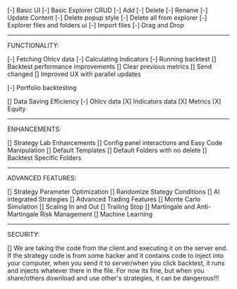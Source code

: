 [-] Basic UI
[-] Basic Explorer CRUD
    [-] Add
    [-] Delete
    [-] Rename
    [-] Update Content
[-] Delete popup style
[-] Delete all from explorer
[-] Explorer files and folders ui
[-] Import files
[-] Drag and Drop

---------------------

FUNCTIONALITY:

[-] Fetching Ohlcv data
[-] Calculating Indicators
[-] Running backtest
[] Backtest performance improvements
[] Clear previous metrics
[] Send changed 
[] Improved UX with parallel updates

[-] Portfolio backtesting

[] Data Saving Efficiency
    [-] Ohlcv data
    [X] Indicators data
    [X] Metrics
    [X] Equity

---------------------

ENHANCEMENTS:

[] Strategy Lab Enhancements
    [] Config panel interactions and Easy Code Manipulation
    [] Default Templates
    [] Default Folders with no delete
    [] Backtest Specific Folders

---------------------

ADVANCED FEATURES:

[] Strategy Parameter Optimization
[] Randomize Stategy Conditions
[] AI integrated Strategies
[] Advanced Trading Features
    [] Monte Carlo Simulation
    [] Scaling In and Out
    [] Trailing Stop
    [] Martingale and Anti-Martingale Risk Management
[] Machine Learning

----------------------

SECURITY:

[] We are taking the code from the client and executing it on the server end. If the strategy code is from some hacker and it contains code to inject into your computer, when you send it to server/when you click backtest, it runs and injects whatever there in the file. For now its fine, but when you share/others download and use other's strategies, it can be dangerous!!!